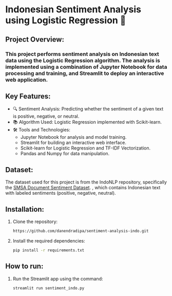 # Indonesian Sentiment Analysis using Logistic Regression 💬
## Project Overview:
### This project performs sentiment analysis on Indonesian text data using the Logistic Regression algorithm. The analysis is implemented using a combination of Jupyter Notebook for data processing and training, and Streamlit to deploy an interactive web application.

## Key Features:
- 🔍 Sentiment Analysis: Predicting whether the sentiment of a given text is positive, negative, or neutral.
- 📚 Algorithm Used: Logistic Regression implemented with Scikit-learn.
- 🛠 Tools and Technologies:
  - Jupyter Notebook for analysis and model training.
  - Streamlit for building an interactive web interface.
  - Scikit-learn for Logistic Regression and TF-IDF Vectorization.
  - Pandas and Numpy for data manipulation.
    
## Dataset:

The dataset used for this project is from the IndoNLP repository, specifically the [SMSA Document Sentiment Dataset](https://github.com/IndoNLP/indonlu/tree/master/dataset/smsa_doc-sentiment-prosa). , which contains Indonesian text with labeled sentiments (positive, negative, neutral).

## Installation:

1. Clone the repository:
    ```bash
    https://github.com/danendradipa/sentiment-analysis-indo.git
    ```

3. Install the required dependencies:
    ```bash
    pip install -r requirements.txt
    ```

## How to run:

1. Run the Streamlit app using the command:

    ```bash
    streamlit run sentiment_indo.py
    ```
